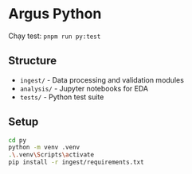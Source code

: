 # Argus Python

Chạy test: `pnpm run py:test`

## Structure
- `ingest/` - Data processing and validation modules
- `analysis/` - Jupyter notebooks for EDA
- `tests/` - Python test suite

## Setup
```bash
cd py
python -m venv .venv
.\.venv\Scripts\activate
pip install -r ingest/requirements.txt
```